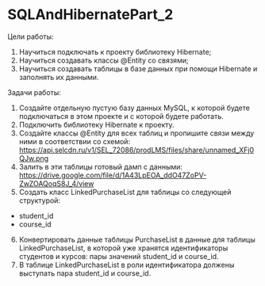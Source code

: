 # SQLAndHibernatePart_2
Цели работы:
1. Научиться подключать к проекту библиотеку Hibernate;
2. Научиться создавать классы @Entity со связями;
3. Научиться создавать таблицы в базе данных при помощи Hibernate и заполнять их данными.

Задачи работы:
1. Создайте отдельную пустую базу данных MySQL, к которой будете подключаться в этом проекте и с которой будете работать.
2. Подключить библиотеку Hibernate к проекту.
3. Создайте классы @Entity для всех таблиц и пропишите связи между ними в соответствии со схемой: https://api.selcdn.ru/v1/SEL_72086/prodLMS/files/share/unnamed_XFj0QJw.png
4. Залить в эти таблицы готовый дамп с данными: https://drive.google.com/file/d/1A43LpEOA_ddO47ZoPV-ZwZOAQoqS8J_4/view
5. Создать класс LinkedPurchaseList для таблицы со следующей структурой:
- student_id
- course_id
6. Конвертировать данные таблицы PurchaseList в данные для таблицы LinkedPurchaseList, в которой уже хранятся идентификаторы студентов и курсов: пары значений student_id и course_id.
7. В таблице LinkedPurchaseList в роли идентификатора должены выступать пара student_id и course_id.
